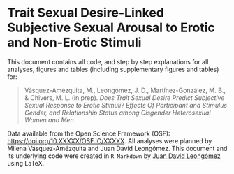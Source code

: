# Trait Sexual Desire-Linked Subjective Sexual Arousal to Erotic and Non-Erotic Stimuli

This document contains all code, and step by step explanations for all analyses, figures and tables (including supplementary figures and tables) for:

> Vásquez-Amézquita, M., Leongómez, J. D., Martínez-González, M. B., \& Chivers, M. L. (in prep). *Does Trait Sexual Desire Predict Subjective Sexual Response to Erotic Stimuli? Effects Of Participant and Stimulus Gender, and Relationship Status among Cisgender Heterosexual Women and Men*

Data available from the Open Science Framework (OSF): https://doi.org/10.XXXXX/OSF.IO/XXXXX. All analyses were planned by Milena Vásquez-Amézquita and Juan David Leongómez. This document and its underlying code were created in `R Markdown` by [Juan David Leongómez](https://jdleongomez.info/) using LaTeX.
